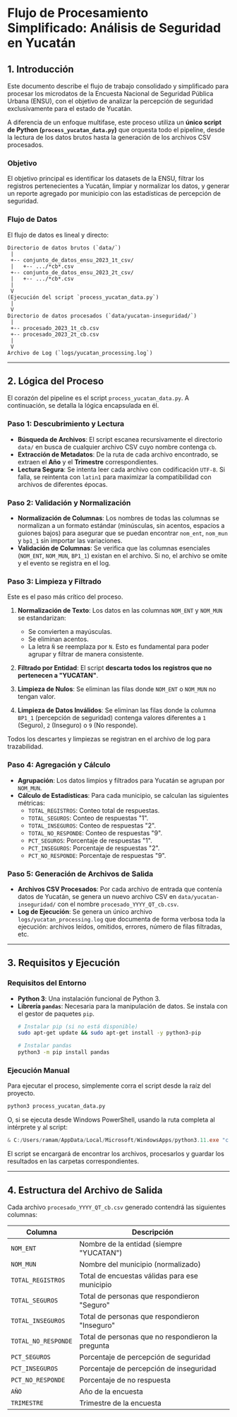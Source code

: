 # Flujo de Procesamiento Simplificado: Análisis de Seguridad en Yucatán

## 1. Introducción

Este documento describe el flujo de trabajo consolidado y simplificado para procesar los microdatos de la Encuesta Nacional de Seguridad Pública Urbana (ENSU), con el objetivo de analizar la percepción de seguridad exclusivamente para el estado de Yucatán.

A diferencia de un enfoque multifase, este proceso utiliza un **único script de Python (`process_yucatan_data.py`)** que orquesta todo el pipeline, desde la lectura de los datos brutos hasta la generación de los archivos CSV procesados.

### Objetivo

El objetivo principal es identificar los datasets de la ENSU, filtrar los registros pertenecientes a Yucatán, limpiar y normalizar los datos, y generar un reporte agregado por municipio con las estadísticas de percepción de seguridad.

### Flujo de Datos

El flujo de datos es lineal y directo:

```
Directorio de datos brutos (`data/`)
 |
 +-- conjunto_de_datos_ensu_2023_1t_csv/
 |   +-- .../*cb*.csv
 +-- conjunto_de_datos_ensu_2023_2t_csv/
 |   +-- .../*cb*.csv
 |
 V
(Ejecución del script `process_yucatan_data.py`)
 |
 V
Directorio de datos procesados (`data/yucatan-inseguridad/`)
 |
 +-- procesado_2023_1t_cb.csv
 +-- procesado_2023_2t_cb.csv
 |
 V
Archivo de Log (`logs/yucatan_processing.log`)
```

---

## 2. Lógica del Proceso

El corazón del pipeline es el script `process_yucatan_data.py`. A continuación, se detalla la lógica encapsulada en él.

### Paso 1: Descubrimiento y Lectura
- **Búsqueda de Archivos**: El script escanea recursivamente el directorio `data/` en busca de cualquier archivo CSV cuyo nombre contenga `cb`.
- **Extracción de Metadatos**: De la ruta de cada archivo encontrado, se extraen el **Año** y el **Trimestre** correspondientes.
- **Lectura Segura**: Se intenta leer cada archivo con codificación `UTF-8`. Si falla, se reintenta con `latin1` para maximizar la compatibilidad con archivos de diferentes épocas.

### Paso 2: Validación y Normalización
- **Normalización de Columnas**: Los nombres de todas las columnas se normalizan a un formato estándar (minúsculas, sin acentos, espacios a guiones bajos) para asegurar que se puedan encontrar `nom_ent`, `nom_mun` y `bp1_1` sin importar las variaciones.
- **Validación de Columnas**: Se verifica que las columnas esenciales (`NOM_ENT`, `NOM_MUN`, `BP1_1`) existan en el archivo. Si no, el archivo se omite y el evento se registra en el log.

### Paso 3: Limpieza y Filtrado
Este es el paso más crítico del proceso.

1.  **Normalización de Texto**: Los datos en las columnas `NOM_ENT` y `NOM_MUN` se estandarizan:
    - Se convierten a mayúsculas.
    - Se eliminan acentos.
    - La letra `Ñ` se reemplaza por `N`.
    Esto es fundamental para poder agrupar y filtrar de manera consistente.

2.  **Filtrado por Entidad**: El script **descarta todos los registros que no pertenecen a "YUCATAN"**.

3.  **Limpieza de Nulos**: Se eliminan las filas donde `NOM_ENT` o `NOM_MUN` no tengan valor.

4.  **Limpieza de Datos Inválidos**: Se eliminan las filas donde la columna `BP1_1` (percepción de seguridad) contenga valores diferentes a `1` (Seguro), `2` (Inseguro) o `9` (No responde).

Todos los descartes y limpiezas se registran en el archivo de log para trazabilidad.

### Paso 4: Agregación y Cálculo
- **Agrupación**: Los datos limpios y filtrados para Yucatán se agrupan por `NOM_MUN`.
- **Cálculo de Estadísticas**: Para cada municipio, se calculan las siguientes métricas:
  - `TOTAL_REGISTROS`: Conteo total de respuestas.
  - `TOTAL_SEGUROS`: Conteo de respuestas "1".
  - `TOTAL_INSEGUROS`: Conteo de respuestas "2".
  - `TOTAL_NO_RESPONDE`: Conteo de respuestas "9".
  - `PCT_SEGUROS`: Porcentaje de respuestas "1".
  - `PCT_INSEGUROS`: Porcentaje de respuestas "2".
  - `PCT_NO_RESPONDE`: Porcentaje de respuestas "9".

### Paso 5: Generación de Archivos de Salida
- **Archivos CSV Procesados**: Por cada archivo de entrada que contenía datos de Yucatán, se genera un nuevo archivo CSV en `data/yucatan-inseguridad/` con el nombre `procesado_YYYY_QT_cb.csv`.
- **Log de Ejecución**: Se genera un único archivo `logs/yucatan_processing.log` que documenta de forma verbosa toda la ejecución: archivos leídos, omitidos, errores, número de filas filtradas, etc.

---

## 3. Requisitos y Ejecución

### Requisitos del Entorno
- **Python 3**: Una instalación funcional de Python 3.
- **Librería `pandas`**: Necesaria para la manipulación de datos. Se instala con el gestor de paquetes `pip`.
  ```bash
  # Instalar pip (si no está disponible)
  sudo apt-get update && sudo apt-get install -y python3-pip

  # Instalar pandas
  python3 -m pip install pandas
  ```

### Ejecución Manual
Para ejecutar el proceso, simplemente corra el script desde la raíz del proyecto.

```bash
python3 process_yucatan_data.py
```
O, si se ejecuta desde Windows PowerShell, usando la ruta completa al intérprete y al script:
```powershell
& C:/Users/ramam/AppData/Local/Microsoft/WindowsApps/python3.11.exe "c:/Users/ramam/OneDrive/Escritorio/Data Mining/data-mining/process_yucatan_data.py"
```

El script se encargará de encontrar los archivos, procesarlos y guardar los resultados en las carpetas correspondientes.

---

## 4. Estructura del Archivo de Salida

Cada archivo `procesado_YYYY_QT_cb.csv` generado contendrá las siguientes columnas:

| Columna             | Descripción                                         |
|---------------------|-----------------------------------------------------|
| `NOM_ENT`           | Nombre de la entidad (siempre "YUCATAN")            |
| `NOM_MUN`           | Nombre del municipio (normalizado)                  |
| `TOTAL_REGISTROS`   | Total de encuestas válidas para ese municipio       |
| `TOTAL_SEGUROS`     | Total de personas que respondieron "Seguro"         |
| `TOTAL_INSEGUROS`   | Total de personas que respondieron "Inseguro"       |
| `TOTAL_NO_RESPONDE` | Total de personas que no respondieron la pregunta   |
| `PCT_SEGUROS`       | Porcentaje de percepción de seguridad               |
| `PCT_INSEGUROS`     | Porcentaje de percepción de inseguridad             |
| `PCT_NO_RESPONDE`   | Porcentaje de no respuesta                          |
| `AÑO`               | Año de la encuesta                                  |
| `TRIMESTRE`         | Trimestre de la encuesta                            |

